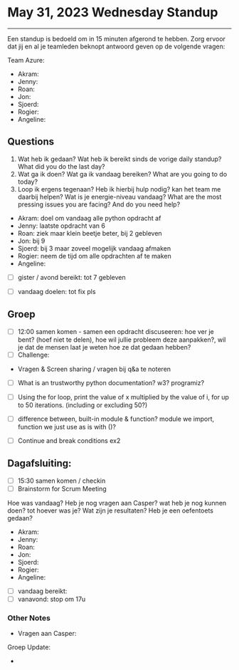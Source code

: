 # May 31, 2023 Wednesday Standup

---

Een standup is bedoeld om in 15 minuten afgerond te hebben. Zorg ervoor dat jij en al je teamleden beknopt antwoord geven op de volgende vragen:

Team Azure:

- Akram:
- Jenny:
- Roan:
- Jon:
- Sjoerd:
- Rogier:
- Angeline:

## Questions

1. Wat heb ik gedaan? Wat heb ik bereikt sinds de vorige daily standup? What did you do the last day?
2. Wat ga ik doen? Wat ga ik vandaag bereiken? What are you going to do today?
3. Loop ik ergens tegenaan? Heb ik hierbij hulp nodig? kan het team me daarbij helpen? Wat is je energie-niveau vandaag? What are the most pressing issues you are facing? And do you need help?


- Akram: doel om vandaag alle python opdracht af
- Jenny: laatste opdracht van 6
- Roan: ziek maar klein beetje beter, bij 2 gebleven 
- Jon: bij 9 
- Sjoerd: bij 3 maar zoveel mogelijk vandaag afmaken
- Rogier: neem de tijd om alle opdrachten af te maken
- Angeline:
- [ ] gister / avond bereikt: tot 7 gebleven
- [ ] vandaag doelen: tot fix pls


## Groep

- [ ] 12:00 samen komen - samen een opdracht discuseeren: hoe ver je bent? (hoef niet te delen), hoe wil jullie probleem deze aanpakken?, wil je dat de mensen laat je weten hoe ze dat gedaan hebben?
- [ ] Challenge:
- Vragen & Screen sharing / vragen bij q&a te noteren
- [ ] What is an trustworthy python documentation? w3? programiz? 
- [ ] Using the for loop, print the value of x multiplied by the value of i, for up to 50 iterations. (including or excluding 50?)
- [ ] difference between, built-in module & function? module we import, function we just use as is with ()?
- [ ] Continue and break conditions ex2


## Dagafsluiting:

- [ ] 15:30 samen komen / checkin
- [ ] Brainstorm for Scrum Meeting

Hoe was vandaag? Heb je nog vragen aan Casper? wat heb je nog kunnen doen? tot hoever was je? Wat zijn je resultaten? Heb je een oefentoets gedaan?

- Akram:
- Jenny:
- Roan:
- Jon:
- Sjoerd:
- Rogier:
- Angeline:
- [ ] vandaag bereikt:
- [ ] vanavond: stop om 17u

### Other Notes

- Vragen aan Casper:

Groep Update:

-
